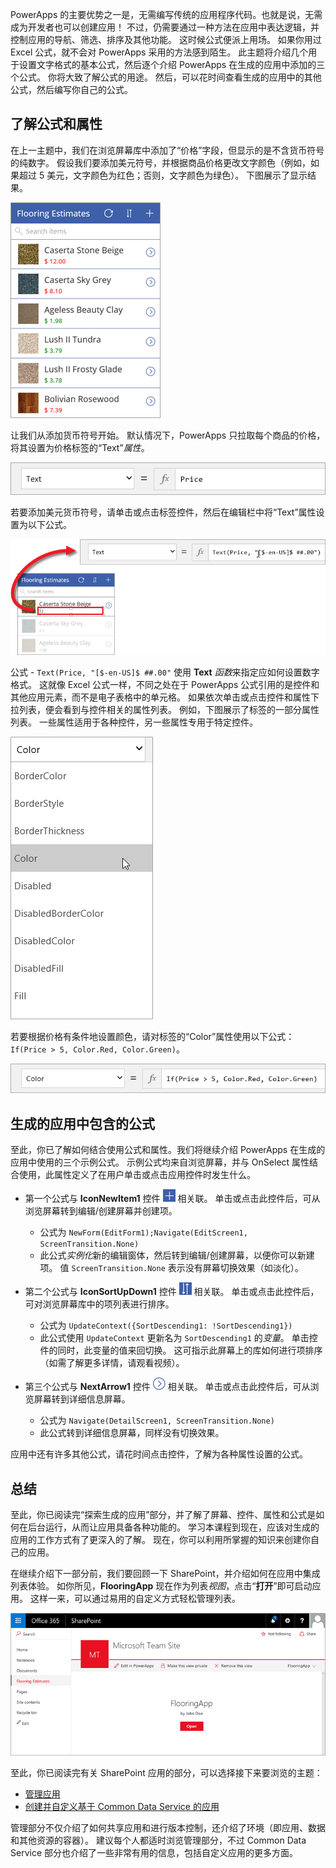 PowerApps 的主要优势之一是，无需编写传统的应用程序代码。也就是说，无需成为开发者也可以创建应用！ 不过，仍需要通过一种方法在应用中表达逻辑，并控制应用的导航、筛选、排序及其他功能。 这时候公式便派上用场。 如果你用过 Excel 公式，就不会对 PowerApps 采用的方法感到陌生。 此主题将介绍几个用于设置文字格式的基本公式，然后逐个介绍 PowerApps 在生成的应用中添加的三个公式。 你将大致了解公式的用途。 然后，可以花时间查看生成的应用中的其他公式，然后编写你自己的公式。

## <a name="understanding-formulas-and-properties"></a>了解公式和属性
在上一主题中，我们在浏览屏幕库中添加了“价格”字段，但显示的是不含货币符号的纯数字。 假设我们要添加美元符号，并根据商品价格更改文字颜色（例如，如果超过 5 美元，文字颜色为红色；否则，文字颜色为绿色）。 下图展示了显示结果。

![添加货币符号并更改文字颜色](./media/learning-spo-app-explore-formulas/text-formatting.png)

让我们从添加货币符号开始。 默认情况下，PowerApps 只拉取每个商品的价格，将其设置为价格标签的“Text”*属性*。

![价格默认格式](./media/learning-spo-app-explore-formulas/price-default.png)

若要添加美元货币符号，请单击或点击标签控件，然后在编辑栏中将“Text”属性设置为以下公式。

![添加价格货币符号](./media/learning-spo-app-explore-formulas/price-formatted.png)

公式 - `Text(Price, "[$-en-US]$ ##.00"` 使用 **Text** *函数*来指定应如何设置数字格式。 这就像 Excel 公式一样，不同之处在于 PowerApps 公式引用的是控件和其他应用元素，而不是电子表格中的单元格。 如果依次单击或点击控件和属性下拉列表，便会看到与控件相关的属性列表。 例如，下图展示了标签的一部分属性列表。 一些属性适用于各种控件，另一些属性专用于特定控件。

![设置属性](./media/learning-spo-app-explore-formulas/properties.png)

若要根据价格有条件地设置颜色，请对标签的“Color”属性使用以下公式：`If(Price > 5, Color.Red, Color.Green)`。

![设置价格颜色](./media/learning-spo-app-explore-formulas/color-formatted.png)

## <a name="formulas-included-in-the-generated-app"></a>生成的应用中包含的公式
至此，你已了解如何结合使用公式和属性。我们将继续介绍 PowerApps 在生成的应用中使用的三个示例公式。 示例公式均来自浏览屏幕，并与 OnSelect 属性结合使用，此属性定义了在用户单击或点击应用控件时发生什么。

* 第一个公式与 **IconNewItem1** 控件 ![新建项图标](./media/learning-spo-app-explore-formulas/icon-add-item.png) 相关联。 单击或点击此控件后，可从浏览屏幕转到编辑/创建屏幕并创建项。 
  
  * 公式为 `NewForm(EditForm1);Navigate(EditScreen1, ScreenTransition.None)`
  * 此公式*实例化*新的编辑窗体，然后转到编辑/创建屏幕，以便你可以新建项。 值 `ScreenTransition.None` 表示没有屏幕切换效果（如淡化）。
* 第二个公式与 **IconSortUpDown1** 控件 ![库排序图标](./media/learning-spo-app-explore-formulas/icon-sort.png) 相关联。 单击或点击此控件后，可对浏览屏幕库中的项列表进行排序。
  
  * 公式为 `UpdateContext({SortDescending1: !SortDescending1})`
  * 此公式使用 `UpdateContext` 更新名为 `SortDescending1` 的*变量*。 单击控件的同时，此变量的值来回切换。 这可指示此屏幕上的库如何进行项排序（如需了解更多详情，请观看视频）。 
* 第三个公式与 **NextArrow1** 控件 ![转到详细信息屏幕箭头图标](./media/learning-spo-app-explore-formulas/icon-arrow.png) 相关联。 单击或点击此控件后，可从浏览屏幕转到详细信息屏幕。
  
  * 公式为 `Navigate(DetailScreen1, ScreenTransition.None)`
  * 此公式转到详细信息屏幕，同样没有切换效果。

应用中还有许多其他公式，请花时间点击控件，了解为各种属性设置的公式。

## <a name="wrapping-it-all-up"></a>总结
至此，你已阅读完“探索生成的应用”部分，并了解了屏幕、控件、属性和公式是如何在后台运行，从而让应用具备各种功能的。 学习本课程到现在，应该对生成的应用的工作方式有了更深入的了解。 现在，你可以利用所掌握的知识来创建你自己的应用。 

在继续介绍下一部分前，我们要回顾一下 SharePoint，并介绍如何在应用中集成列表体验。 如你所见，**FlooringApp** 现在作为列表*视图*，点击“**打开**”即可启动应用。 这样一来，可以通过易用的自定义方式轻松管理列表。

![作为 Sharepoint 列表视图的应用](./media/learning-spo-app-explore-formulas/list-view.png)

至此，你已阅读完有关 SharePoint 应用的部分，可以选择接下来要浏览的主题：

* [管理应用](learning-manage-share-apps.md)
* [创建并自定义基于 Common Data Service 的应用](learning-case-app-generate.md)

管理部分不仅介绍了如何共享应用和进行版本控制，还介绍了环境（即应用、数据和其他资源的容器）。 建议每个人都适时浏览管理部分，不过 Common Data Service 部分也介绍了一些非常有用的信息，包括自定义应用的更多方面。 

